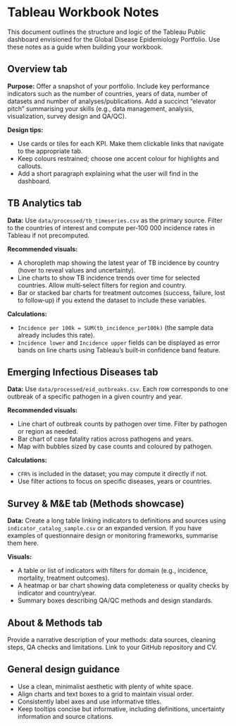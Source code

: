 # Tableau Workbook Notes

This document outlines the structure and logic of the Tableau Public dashboard envisioned for the Global Disease Epidemiology Portfolio.  Use these notes as a guide when building your workbook.

## Overview tab

**Purpose:** Offer a snapshot of your portfolio.  Include key performance indicators such as the number of countries, years of data, number of datasets and number of analyses/publications.  Add a succinct “elevator pitch” summarising your skills (e.g., data management, analysis, visualization, survey design and QA/QC).

**Design tips:**
- Use cards or tiles for each KPI.  Make them clickable links that navigate to the appropriate tab.
- Keep colours restrained; choose one accent colour for highlights and callouts.
- Add a short paragraph explaining what the user will find in the dashboard.

## TB Analytics tab

**Data:** Use `data/processed/tb_timeseries.csv` as the primary source.  Filter to the countries of interest and compute per‑100 000 incidence rates in Tableau if not precomputed.

**Recommended visuals:**
- A choropleth map showing the latest year of TB incidence by country (hover to reveal values and uncertainty).
- Line charts to show TB incidence trends over time for selected countries.  Allow multi‑select filters for region and country.
- Bar or stacked bar charts for treatment outcomes (success, failure, lost to follow‑up) if you extend the dataset to include these variables.

**Calculations:**
- `Incidence per 100k = SUM(tb_incidence_per100k)` (the sample data already includes this rate).
- `Incidence lower` and `Incidence upper` fields can be displayed as error bands on line charts using Tableau’s built‑in confidence band feature.

## Emerging Infectious Diseases tab

**Data:** Use `data/processed/eid_outbreaks.csv`.  Each row corresponds to one outbreak of a specific pathogen in a given country and year.

**Recommended visuals:**
- Line chart of outbreak counts by pathogen over time.  Filter by pathogen or region as needed.
- Bar chart of case fatality ratios across pathogens and years.
- Map with bubbles sized by case counts and coloured by pathogen.

**Calculations:**
- `CFR%` is included in the dataset; you may compute it directly if not.
- Use filter actions to focus on specific diseases, years or countries.

## Survey & M&E tab (Methods showcase)

**Data:** Create a long table linking indicators to definitions and sources using `indicator_catalog_sample.csv` or an expanded version.  If you have examples of questionnaire design or monitoring frameworks, summarise them here.

**Visuals:**
- A table or list of indicators with filters for domain (e.g., incidence, mortality, treatment outcomes).
- A heatmap or bar chart showing data completeness or quality checks by indicator and country/year.
- Summary boxes describing QA/QC methods and design standards.

## About & Methods tab

Provide a narrative description of your methods: data sources, cleaning steps, QA checks and limitations.  Link to your GitHub repository and CV.

## General design guidance

- Use a clean, minimalist aesthetic with plenty of white space.
- Align charts and text boxes to a grid to maintain visual order.
- Consistently label axes and use informative titles.
- Keep tooltips concise but informative, including definitions, uncertainty information and source citations.